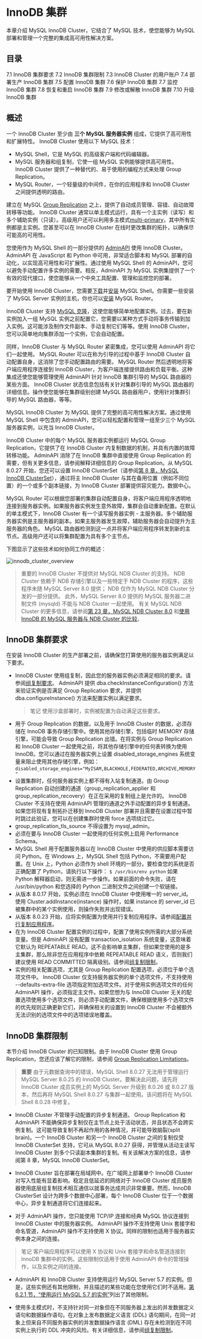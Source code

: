 # InnoDB 集群

本章介绍 MySQL InnoDB Cluster，它结合了 MySQL 技术，使您能够为 MySQL 部署和管理一个完整的集成高可用性解决方案。

## 目录

7.1 InnoDB 集群要求
7.2 InnoDB 集群限制
7.3 InnoDB Cluster 的用户账户
7.4 部署生产 InnoDB 集群
7.5 配置 InnoDB 集群
7.6 保护 InnoDB 集群
7.7 监控 InnoDB 集群
7.8 恢复和重启 InnoDB 集群
7.9 修改或解散 InnoDB 集群
7.10 升级 InnoDB 集群

## 概述

一个 InnoDB Cluster 至少由 **三个 MySQL 服务器实例** 组成，它提供了高可用性和扩展特性。 InnoDB Cluster 使用以下 MySQL 技术：

- MySQL Shell，它是 MySQL 的高级客户端和代码编辑器。
- MySQL 服务器和组复制，它使一组 MySQL 实例能够提供高可用性。 InnoDB Cluster 提供了一种替代的、易于使用的编程方式来处理 Group Replication。
- MySQL Router，一个轻量级的中间件，在你的应用程序和 InnoDB Cluster 之间提供透明的路由。

建立在 MySQL [Group Replication](https://dev.mysql.com/doc/refman/8.0/en/group-replication.html) 之上，提供了自动成员管理、容错、自动故障转移等功能。 InnoDB Cluster 通常以单主模式运行，具有一个主实例（读写）和多个辅助实例（只读）。高级用户还可以利用多主模式[multi-primary](https://dev.mysql.com/doc/refman/8.0/en/group-replication-multi-primary-mode.html)，其中所有实例都是主实例。您甚至可以在 InnoDB Cluster 在线时更改集群的拓扑，以确保尽可能高的可用性。

您使用作为 MySQL Shell 的一部分提供的 [AdminAPI](https://dev.mysql.com/doc/mysql-shell/8.0/en/admin-api-overview.html) 使用 InnoDB Cluster。 AdminAPI 在 JavaScript 和 Python 中可用，非常适合脚本和 MySQL 部署的自动化，以实现高可用性和可扩展性。通过使用 MySQL Shell 的 AdminAPI，您可以避免手动配置许多实例的需要。相反，AdminAPI 为 MySQL 实例集提供了一个有效的现代接口，使您能够从一个中央工具配置、管理和监控您的部署。

要开始使用 InnoDB Cluster，您需要[下载](https://dev.mysql.com/downloads/shell/)并[安装](https://dev.mysql.com/doc/mysql-shell/8.0/en/mysql-shell-install.html) MySQL Shell。你需要一些安装了 MySQL Server 实例的主机，你也可以[安装](https://dev.mysql.com/doc/mysql-router/8.0/en/mysql-router-installation.html) MySQL Router。

InnoDB Cluster 支持 [MySQL 克隆](https://dev.mysql.com/doc/refman/8.0/en/clone-plugin.html)，这使您能够简单地配置实例。过去，要在新实例加入一组 MySQL 实例之前配置它，您需要以某种方式手动将事务传输到加入实例。这可能涉及制作文件副本、手动复制它们等等。使用 InnoDB Cluster，您可以简单地向集群添加一个实例，它会自动配置。

同样，InnoDB Cluster 与 MySQL Router 紧密集成，您可以使用 AdminAPI 将它们一起使用。 MySQL Router 可以在称为引导的过程中基于 InnoDB Cluster 自动配置自身，这消除了您手动配置路由的需要。 MySQL Router 然后透明地将客户端应用程序连接到 InnoDB Cluster，为客户端连接提供路由和负载平衡。这种集成还使您能够管理使用 AdminAPI 针对 InnoDB 集群引导的 MySQL 路由器的某些方面。 InnoDB Cluster 状态信息包括有关针对集群引导的 MySQL 路由器的详细信息。操作使您能够在集群级别创建 MySQL 路由器用户，使用针对集群引导的 MySQL 路由器，等等。

MySQL InnoDB Cluster 为 MySQL 提供了完整的高可用性解决方案。通过使用 MySQL Shell 中包含的 AdminAPI，您可以轻松配置和管理一组至少三个 MySQL 服务器实例，以充当 InnoDB Cluster。

InnoDB Cluster 中的每个 MySQL 服务器实例都运行 MySQL Group Replication，它提供了在 InnoDB Cluster 内复制数据的机制，并具有内置的故障转移功能。 AdminAPI 消除了在 InnoDB 集群中直接使用 Group Replication 的需要，但有关更多信息，请参阅解释详细信息的 Group Replication。从 MySQL 8.0.27 开始，您还可以设置 InnoDB ClusterSet（请参阅[第 8 章，MySQL InnoDB ClusterSet](https://dev.mysql.com/doc/mysql-shell/8.0/en/innodb-clusterset.html)），通过将主 InnoDB Cluster 与其在备用位置（例如不同位置）的一个或多个副本链接，为 InnoDB Cluster 部署提供容灾能力。数据中心。

MySQL Router 可以根据您部署的集群自动配置自身，将客户端应用程序透明地连接到服务器实例。如果服务器实例发生意外故障，集群会自动重新配置。在默认的单主模式下，InnoDB Cluster 有一个读写服务器实例 - 主服务器。多个辅助服务器实例是主服务器的副本。如果主服务器发生故障，辅助服务器会自动提升为主服务器的角色。 MySQL 路由器检测到这一点并将客户端应用程序转发到新的主节点。高级用户还可以将集群配置为具有多个主节点。

下图显示了这些技术如何协同工作的概述：

![innodb_cluster_overview](../../resources/innodb_cluster_overview.png)

> 重要的
InnoDB Cluster 不提供对 MySQL NDB Cluster 的支持。 NDB Cluster 依赖于 NDB 存储引擎以及一些特定于 NDB Cluster 的程序，这些程序未随 MySQL Server 8.0 提供； NDB 仅作为 MySQL NDB Cluster 分发的一部分提供。 此外，MySQL Server 8.0 提供的 MySQL 服务器二进制文件 (mysqld) 不能与 NDB Cluster 一起使用。 有关 MySQL NDB Cluster 的更多信息，请参阅[第 23 章，MySQL NDB Cluster 8.0](https://dev.mysql.com/doc/refman/8.0/en/mysql-cluster.html) 和[使用 InnoDB 的 MySQL 服务器与 NDB Cluster 的比较](../../MySQL参考手册/NDB集群/NDB集群概述/InnoDB与NDB的比较.md)。

## InnoDB 集群要求

在安装 InnoDB Cluster 的生产部署之前，请确保您打算使用的服务器实例满足以下要求。

- InnoDB Cluster 使用组复制，因此您的服务器实例必须满足相同的要求。请参阅[组复制要求](https://dev.mysql.com/doc/refman/8.0/en/group-replication-requirements.html)。 AdminAPI 提供 dba.checkInstanceConfiguration() 方法来验证实例是否满足 Group Replication 要求，并提供 dba.configureInstance() 方法来配置实例以满足要求。
  > 笔记
  使用沙盒部署时，实例被配置为自动满足这些要求。
- 用于 Group Replication 的数据，以及用于 InnoDB Cluster 的数据，必须存储在 InnoDB 事务存储引擎中。使用其他存储引擎，包括临时 MEMORY 存储引擎，可能会导致 Group Replication 出错。在将实例与 Group Replication 和 InnoDB Cluster 一起使用之前，将其他存储引擎中的任何表转换为使用 InnoDB。您可以通过在服务器实例上设置 disabled_storage_engines 系统变量来阻止使用其他存储引擎，例如：
`disabled_storage_engines="MyISAM,BLACKHOLE,FEDERATED,ARCHIVE,MEMORY"`
- 设置集群时，任何服务器实例上都不得有入站复制通道。由 Group Replication 自动创建的通道（group_replication_applier 和 group_replication_recovery）在正在采用的复制组上是允许的。 InnoDB Cluster 不支持在使​​用 AdminAPI 管理的通道之外手动配置的异步复制通道。如果您将现有复制拓扑迁移到 InnoDB Cluster 部署并且需要在设置过程中暂时跳过此验证，您可以在创建集群时使用 force 选项绕过它。
- group_replication_tls_source 不得设置为 mysql_admin。
- 必须在要与 InnoDB Cluster 一起使用的任何实例上启用 Performance Schema。
- MySQL Shell 用于配置服务器以在 InnoDB Cluster 中使用的供应脚本需要访问 Python。在 Windows 上，MySQL Shell 包括 Python，不需要用户配置。在 Unix 上，Python 必须作为 shell 环境的一部分。要检查您的系统是否正确配置了 Python，请执行以下操作：
`$ /usr/bin/env python`
如果 Python 解释器启动，则无需进一步操作。如果前面的命令失败，请在 /usr/bin/python 和您选择的 Python 二进制文件之间创建一个软链接。
- 从版本 8.0.17 开始，实例必须在 InnoDB Cluster 中使用唯一的 server_id。使用 Cluster.addInstance(instance) 操作时，如果 instance 的 server_id 已被集群中的某个实例使用，则操作失败并出现错误。
- 从版本 8.0.23 开始，应将实例配置为使用并行复制应用程序。请参阅[配置并行复制应用程序](https://dev.mysql.com/doc/mysql-shell/8.0/en/configuring-innodb-cluster.html#configuring-parallel-applier)。
- 在为 InnoDB Cluster 配置实例的过程中，配置了使用实例所需的大部分系统变量。但是 AdminAPI 没有配置 transaction_isolation 系统变量，这意味着它默认为 REPEATABLE READ。这不会影响单主集群，但如果您使用的是多主集群，那么除非您在应用程序中依赖 REPEATABLE READ 语义，否则我们建议使用 READ COMMITTED 隔离级别。请参阅[组复制限制](https://dev.mysql.com/doc/refman/8.0/en/group-replication-limitations.html)。
- 实例的相关配置选项，尤其是 Group Replication 配置选项，必须位于单个选项文件中。 InnoDB Cluster 仅支持服务器实例的单个选项文件，不支持使用 --defaults-extra-file 选项指定附加选项文件。对于使用实例选项文件的任何 AdminAPI 操作，必须指定主文件。如果您想为与 InnoDB Cluster 无关的配置选项使用多个选项文件，则必须手动配置文件，确保根据使用多个选项文件的优先规则正确更新它们，并确保相关的设置到 InnoDB Cluster 不会被额外无法识别的选项文件中的选项错误地覆盖。

## InnoDB 集群限制

本节介绍 InnoDB Cluster 的已知限制。由于 InnoDB Cluster 使用 Group Replication，您还应该了解它的限制，请参阅 [Group Replication Limitations](https://dev.mysql.com/doc/refman/8.0/en/group-replication-limitations.html)。

> **重要**
由于元数据查询中的错误，MySQL Shell 8.0.27 无法用于管理运行 MySQL Server 8.0.25 的 InnoDB Cluster。要解决此问题，请先将 InnoDB Cluster 成员实例上的 MySQL Server 升级到 8.0.26 或 8.0.27 版本，然后再将 MySQL Shell 8.0.27 与集群一起使用。该问题将在 MySQL Shell 8.0.28 中修复。

- InnoDB Cluster 不管理手动配置的异步复制通道。 Group Replication 和 AdminAPI 不能确保异步复制仅在主节点上处于活动状态，并且状态不会跨实例复制。这可能导致复制不再起作用的各种情况，并可能导致脑裂(split brain)。一个 InnoDB Cluster 和另一个 InnoDB Cluster 之间的复制仅受 InnoDB ClusterSet 支持，它可从 MySQL 8.0.27 获得，并管理从活动主读写 InnoDB Cluster 到多个只读副本集群的复制。有关该解决方案的信息，请参阅第 8 章，MySQL InnoDB ClusterSet。

- InnoDB Cluster 旨在部署在局域网中。在广域网上部署单个 InnoDB Cluster 对写入性能有显着影响。稳定且低延迟的网络对于 InnoDB Cluster 成员服务器使用底层组复制技术相互通信以就事务达成共识非常重要。然而，InnoDB ClusterSet 设计为跨多个数据中心部署，每个 InnoDB Cluster 位于一个数据中心，异步复制通道将它们连接起来。

- 对于 AdminAPI 操作，您只能使用 TCP/IP 连接和经典 MySQL 协议连接到 InnoDB Cluster 中的服务器实例。 AdminAPI 操作不支持使用 Unix 套接字和命名管道，AdminAPI 操作不支持使用 X 协议。同样的限制也适用于服务器实例本身之间的连接。

> 笔记
客户端应用程序可以使用 X 协议和 Unix 套接字和命名管道连接到 InnoDB 集群中的实例。这些限制仅适用于使用 AdminAPI 命令的管理操作，以及实例之间的连接。

- AdminAPI 和 InnoDB Cluster 支持使用运行 MySQL Server 5.7 的实例。但是，这些实例还有其他限制，并且描述的某些功能在您使用它们时不适用。[第 6.2.1 节，“使用运行 MySQL 5.7 的实例”](https://dev.mysql.com/doc/mysql-shell/8.0/en/using-version-5-7.html)列出了其他限制。

- 使用多主模式时，不支持针对同一对象但在不同服务器上发出的并发数据定义语句和数据操作语句。在对象上发布数据定义语言 (DDL) 语句期间，在同一对象上但来自不同服务器实例的并发数据操作语言 (DML) 存在未检测到在不同实例上执行的 DDL 冲突的风险。有关详细信息，请参阅[组复制限制](https://dev.mysql.com/doc/refman/8.0/en/group-replication-limitations.html)。
